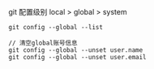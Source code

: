 git 配置级别
local > global > system

```
git config --global --list

// 清空global账号信息
git config --global --unset user.name
git config --global --unset user.email
```